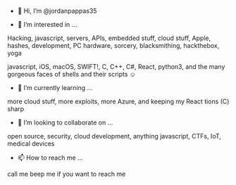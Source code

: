 - 👋 Hi, I’m @jordanpappas35

- 👀 I’m interested in ...

Hacking, javascript, servers, APIs, embedded stuff, cloud stuff, Apple, hashes, development, PC hardware, sorcery, blacksmithing, hackthebox, yoga

javascript, iOS, macOS, SWIFT!, C, C++, C#, React, python3, and the many gorgeous faces of shells and their scripts ☺

- 🌱 I’m currently learning ...

more cloud stuff, more exploits, more Azure, and keeping my React tions (C) sharp

- 💞️ I’m looking to collaborate on ...

open source, security, cloud development, anything javascript, CTFs, IoT, medical devices

- 📫 How to reach me ...

call me beep me if you want to reach me

<!---
jordanpappas35/jordanpappas35 is a ✨ special ✨ repository because its `README.md` (this file) appears on your GitHub profile.
You can click the Preview link to take a look at your changes.
--->
